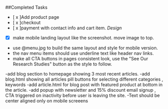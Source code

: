 

##Completed Tasks

- [ x ]Add product page 
- [ x ]checkout
- [ x ]payment with contact info and cart item.
*Design* 



-[x] make mobile landing layout like the screenshot.  move image to top.

-  use @menu.jpg to build the same layout and style for mobile version.
- the nav menu items should use underline text like  header nav links. 
- make all CTA buttons in pages consistent look, use  the "See Our Research Studies" button as the style to follow.
 
-add blog section to homepage showing 3 most recent articles.
-add blog.html showing all articles pill buttons for selecting different categories , keywords
-add article.html for blog post with featured product at bottom in the article.
-add popup with newsletter and 15% discount email signup , CTA triggered on inactivity before user  is leaving the site.
-Text should be center aligned only on mobile screeens
